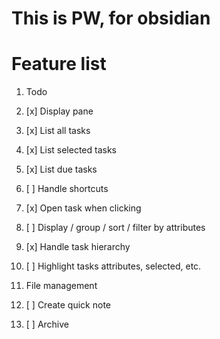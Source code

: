 # This is PW, for obsidian

# Feature list

1. Todo
  1. [x] Display pane
  2. [x] List all tasks
  3. [x] List selected tasks
  4. [x] List due tasks
  5. [ ] Handle shortcuts
  6. [x] Open task when clicking
  7. [ ] Display / group / sort / filter by attributes
  8. [x] Handle task hierarchy
  9. [ ] Highlight tasks attributes, selected, etc.

2. File management
  1. [ ] Create quick note
  2. [ ] Archive
